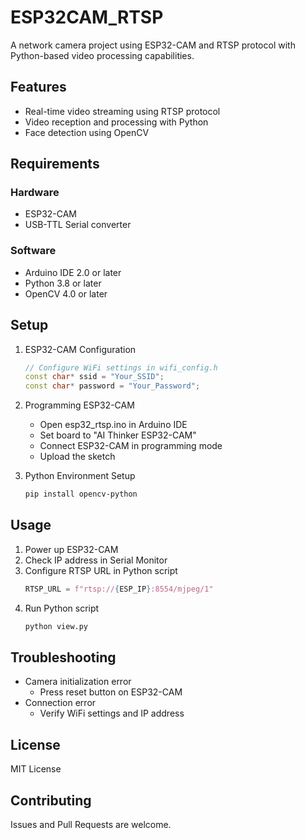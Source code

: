 # ESP32CAM_RTSP

A network camera project using ESP32-CAM and RTSP protocol with Python-based video processing capabilities.

## Features
- Real-time video streaming using RTSP protocol
- Video reception and processing with Python
- Face detection using OpenCV

## Requirements
### Hardware
- ESP32-CAM
- USB-TTL Serial converter

### Software
- Arduino IDE 2.0 or later
- Python 3.8 or later
- OpenCV 4.0 or later

## Setup
1. ESP32-CAM Configuration
   ```cpp
   // Configure WiFi settings in wifi_config.h
   const char* ssid = "Your_SSID";
   const char* password = "Your_Password";
   ```

2. Programming ESP32-CAM
   - Open esp32_rtsp.ino in Arduino IDE
   - Set board to "AI Thinker ESP32-CAM"
   - Connect ESP32-CAM in programming mode
   - Upload the sketch

3. Python Environment Setup
   ```bash
   pip install opencv-python
   ```

## Usage
1. Power up ESP32-CAM
2. Check IP address in Serial Monitor
3. Configure RTSP URL in Python script
   ```python
   RTSP_URL = f"rtsp://{ESP_IP}:8554/mjpeg/1"
   ```
4. Run Python script
   ```bash
   python view.py
   ```

## Troubleshooting
- Camera initialization error
  - Press reset button on ESP32-CAM
- Connection error
  - Verify WiFi settings and IP address

## License
MIT License

## Contributing
Issues and Pull Requests are welcome.
